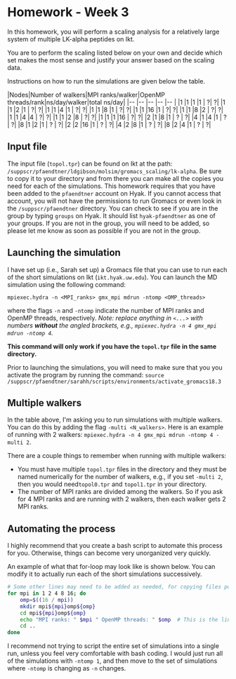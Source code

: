 # Homework - Week 3

In this homework, you will perform a scaling analysis for a relatively large system of multiple LK-alpha peptides on Ikt.

You are to perform the scaling listed below on your own and decide which set makes the most sense and justify your answer based on the scaling data.

Instructions on how to run the simulations are given below the table.

|Nodes|Number of walkers|MPI ranks/walker|OpenMP threads/rank|ns/day/walker|total ns/day|
|-- |-- |-- |-- |-- |
|1 |1 |1 |1 | ?| ?|
|1 |1 |2 |1 | ?| ?|
|1 |1 |4 |1 | ?| ?|
|1 |1 |8 |1 | ?| ?|
|1 |1 |16 |1 | ?| ?|
|1 |1 |8 |2 | ?| ?|
|1 |1 |4 |4 | ?| ?|
|1 |1 |2 |8 | ?| ?|
|1 |1 |1 |16 | ?| ?|
|2 |1 |8 |1 | ? | ?|
|4 |1 |4 |1 | ? | ?|
|8 |1 |2 |1 | ? | ?|
|2 |2 |16 |1 | ? | ?|
|4 |2 |8 |1 | ? | ?|
|8 |2 |4 |1 | ? | ?|

## Input file
The input file (`topol.tpr`) can be found on Ikt at the path: `/suppscr/pfaendtner/ldgibson/molsim/gromacs_scaling/lk-alpha`. Be sure to copy it to your directory and from there you can make all the copies you need for each of the simulations. This homework requires that you have been added to the `pfaendtner` account on Hyak. If you cannot access that account, you will not have the permissions to run Gromacs or even look in the `/suppscr/pfaendtner` directory. You can check to see if you are in the group by typing `groups` on Hyak. It should list `hyak-pfaendtner` as one of your groups. If you are not in the group, you will need to be added, so please let me know as soon as possible if you are not in the group.

## Launching the simulation
I have set up (i.e., Sarah set up) a Gromacs file that you can use to run each of the short simulations on Ikt (`ikt.hyak.uw.edu`). You can launch the MD simulation using the following command:

`mpiexec.hydra -n <MPI_ranks> gmx_mpi mdrun -ntomp <OMP_threads>`

where the flags `-n` and `-ntomp` indicate the number of MPI ranks and OpenMP threads, respectively. *Note: replace anything in `<...>` with numbers **without** the angled brackets, e.g., `mpiexec.hydra -n 4 gmx_mpi mdrun -ntomp 4`.*

**This command will only work if you have the `topol.tpr` file in the same directory.**

Prior to launching the simulations, you will need to make sure that you you activate the program by running the command: `source /suppscr/pfaendtner/sarahh/scripts/environments/activate_gromacs18.3`

## Multiple walkers
In the table above, I'm asking you to run simulations with multiple walkers. You can do this by adding the flag `-multi <N_walkers>`. Here is an example of running with 2 walkers: `mpiexec.hydra -n 4 gmx_mpi mdrun -ntomp 4 -multi 2`.

There are a couple things to remember when running with multiple walkers:
- You must have multiple `topol.tpr` files in the directory and they must be named numerically for the number of walkers, e.g., if you set `-multi 2`, then you would need`topol0.tpr` and `topol1.tpr` in your directory.
- The number of MPI ranks are divided among the walkers. So if you ask for 4 MPI ranks and are running with 2 walkers, then each walker gets 2 MPI ranks.

## Automating the process
I highly recommend that you create a bash script to automate this process for you. Otherwise, things can become very unorganized very quickly.

An example of what that for-loop may look like is shown below. You can modify it to actually run each of the short simulations successively.

```bash
# Some other lines may need to be added as needed, for copying files possibly.
for mpi in 1 2 4 8 16; do
    omp=$((16 / mpi))
    mkdir mpi${mpi}omp${omp}
    cd mpi${mpi}omp${omp}
    echo "MPI ranks: " $mpi " OpenMP threads: " $omp  # This is the line that should be changed
    cd ..
done
```

I recommend not trying to script the entire set of simulations into a single run, unless you feel very comfortable with bash coding. I would just run all of the simulations with `-ntomp 1`, and then move to the set of simulations where `-ntomp` is changing as `-n` changes.
